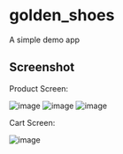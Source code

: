 # golden_shoes

A simple demo app

## Screenshot

Product Screen:

![image](https://user-images.githubusercontent.com/64396862/191409801-9d916939-a153-4900-acff-387a390d7528.png)
![image](https://user-images.githubusercontent.com/64396862/191409830-33e29326-a80f-45e0-807e-0ad60e9b405f.png)
![image](https://user-images.githubusercontent.com/64396862/191409887-128e942e-a96d-4115-a77d-d44ad2fc1e4d.png)


Cart Screen:

![image](https://user-images.githubusercontent.com/64396862/191409701-6de8cb59-ee9b-41a1-9dcf-2a980c11c09d.png)
